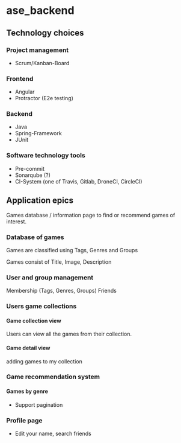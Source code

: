 # ase_backend

## Technology choices

### Project management

* Scrum/Kanban-Board

### Frontend

* Angular
* Protractor (E2e testing)

### Backend

* Java
* Spring-Framework
* JUnit

### Software technology tools

* Pre-commit
* Sonarqube (?)
* CI-System (one of Travis, Gitlab, DroneCI, CircleCI)

## Application epics

Games database / information page to find or recommend games of interest.

### Database of games

Games are classified using Tags, Genres and Groups

Games consist of Title, Image, Description

### User and group management

Membership (Tags, Genres, Groups)
Friends

### Users game collections

#### Game collection view

Users can view all the games from their collection.

#### Game detail view

adding games to my collection

### Game recommendation system

#### Games by genre

* Support pagination

### Profile page

* Edit your name, search friends
